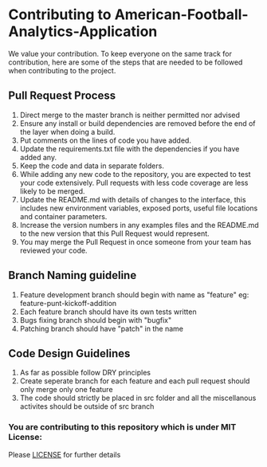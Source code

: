 # Contributing to American-Football-Analytics-Application

We value your contribution. To keep everyone on the same track for contribution, here are some of the steps that are needed to be followed when contributing to the project.

## Pull Request Process

1. Direct merge to the master branch is neither permitted nor advised 
2. Ensure any install or build dependencies are removed before the end of the layer when doing a build.
3. Put comments on the lines of code you have added.
4. Update the requirements.txt file with the dependencies if you have added any.
5. Keep the code and data in separate folders.
6. While adding any new code to the repository, you are expected to test your code extensively. Pull requests with less code coverage are less likely to be merged.
7. Update the README.md with details of changes to the interface, this includes new environment variables, exposed ports, useful file locations and container parameters.
8. Increase the version numbers in any examples files and the README.md to the new version that this Pull Request would represent.
9. You may merge the Pull Request in once someone from your team has reviewed your code.

## Branch Naming guideline
1. Feature development branch should begin with  name as "feature" eg: feature-punt-kickoff-addition
2. Each feature branch should have its own tests written
3. Bugs fixing branch should begin with "bugfix"
4. Patching branch should have "patch" in the name

## Code Design Guidelines
1. As far as possible follow DRY principles
2. Create seperate branch for each feature and each pull request should only merge only one feature
3. The code should strictly be placed in src folder and all the miscellanous activites should be outside of src branch


### You are contributing to this repository which is under MIT License: 
Please [LICENSE](https://github.com/himol7/American-Football-Analytics-Application/blob/master/LICENSE) for further details
